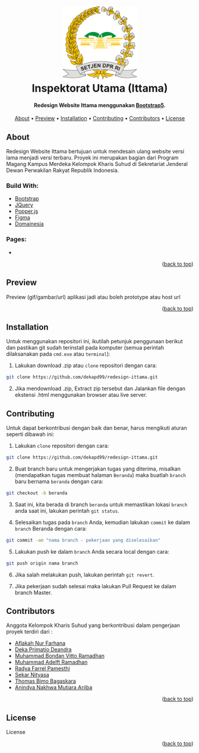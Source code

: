 <h1 align="center">
  <br>
  <a href="#" target="_blank"><img src="img/navbar-logo-setjen.png" width="200"></a>
  <br>
  Inspektorat Utama (Ittama)
  <br>
</h1>

<h4 align="center">Redesign Website Ittama menggunakan <a href="https://getbootstrap.com" target="_blank">Bootstrap5</a>.</h4>

<p align="center">
  <a href="#about">About</a> •
  <a href="#preview">Preview</a> •
  <a href="#installation">Installation</a> •
  <a href="#contributing">Contributing</a> •
  <a href="#contributors">Contributors</a> •
  <a href="#license">License</a>
</p>

<!-- ABOUT THE PROJECT -->
## About
Redesign Website Ittama bertujuan untuk mendesain ulang website versi lama menjadi versi terbaru. Proyek ini merupakan bagian dari Program Magang Kampus Merdeka Kelompok Kharis Suhud di Sekretariat Jenderal Dewan Perwakilan Rakyat Republik Indonesia.

### Build With:

* [Bootstrap](https://getbootstrap.com)
* [JQuery](https://jquery.com)
* [Popper.js](https://popper.js.org)
* [Figma](https://www.figma.com/file/zXknh6mDUJQ9YrNV27nCGJ/Redesign-Website-DPR?node-id=58%3A2)
* [Domainesia](https://www.domainesia.com)

### Pages:

* 

<p align="right">(<a href="#top">back to top</a>)</p>

<!-- Preview Application -->
## Preview
Preview (gif/gambar/url) aplikasi jadi atau boleh prototype atau host url

<p align="right">(<a href="#top">back to top</a>)</p>

<!-- How to Install -->
## Installation
Untuk menggunakan repositori ini, ikutilah petunjuk penggunaan berikut dan pastikan git sudah terinstall pada komputer (semua perintah dilaksanakan pada `cmd.exe` atau `terminal`):

1. Lakukan download .zip atau `clone` repositori dengan cara:
```bash
git clone https://github.com/dekapd99/redesign-ittama.git
```

2. Jika mendownload .zip, Extract zip tersebut dan Jalankan file dengan ekstensi .html menggunakan browser atau live server.

<!-- How to Contribute -->
## Contributing
Untuk dapat berkontribusi dengan baik dan benar, harus mengikuti aturan seperti dibawah ini:
1. Lakukan `clone` repositori dengan cara:
```bash
git clone https://github.com/dekapd99/redesign-ittama.git
```

2. Buat branch baru untuk mengerjakan tugas yang diterima, misalkan (mendapatkan tugas membuat halaman `Beranda`) maka buatlah `branch` baru bernama `beranda` dengan cara:
```bash
git checkout -b beranda
```

3. Saat ini, kita berada di branch `beranda` untuk memastikan lokasi `branch` anda saat ini, lakukan perintah `git status`.

4. Selesaikan tugas pada `branch` Anda, kemudian lakukan `commit` ke dalam `branch` Beranda dengan cara:
```bash
git commit -am "nama branch - pekerjaan yang diselesaikan"
```

5. Lakukan push ke dalam `branch` Anda secara local dengan cara:
```bash
git push origin nama branch
```

6. Jika salah melakukan push, lakukan perintah `git revert`.

7. Jika pekerjaan sudah selesai maka lakukan Pull Request ke dalam branch Master.

<!-- Contributors -->
## Contributors

Anggota Kelompok Kharis Suhud yang berkontribusi dalam pengerjaan proyek terdiri dari :
* [Aflakah Nur Farhana](https://github.com/anfrhana)
* [Deka Primatio Deandra](https://www.github.com/dekapd99)
* [Muhammad Bondan Vitto Ramadhan](https://github.com/B0ndan)
* [Muhammad Adelft Ramadhan](https://github.com/adelftramadhan)
* [Radya Farrel Pamesthi](https://github.com/raadyaa)
* [Sekar Nityasa](https://github.com/snityasa)
* [Thomas Bimo Bagaskara](https://github.com/Bimobgskara)
* [Anindya Nakhwa Mutiara Ariiba](https://github.com/aninnma)

<p align="right">(<a href="#top">back to top</a>)</p>

<!-- What Kind of License? -->
## License
License 

<p align="right">(<a href="#top">back to top</a>)</p>

